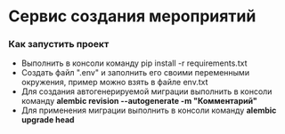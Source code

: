 # Сервис создания мероприятий

### Как запустить проект
* Выполнить в консоли команду pip install -r requirements.txt
* Создать файл ".env" и заполнить его своими переменными окружения, пример можно взять в файле env.txt
* Для создания автогенерируемой миграции выполнить в консоли команду 
 <b>alembic revision --autogenerate -m "Комментарий"</b>
* Для применения миграции выполнить в консоли команду 
  <b>alembic upgrade head</b>